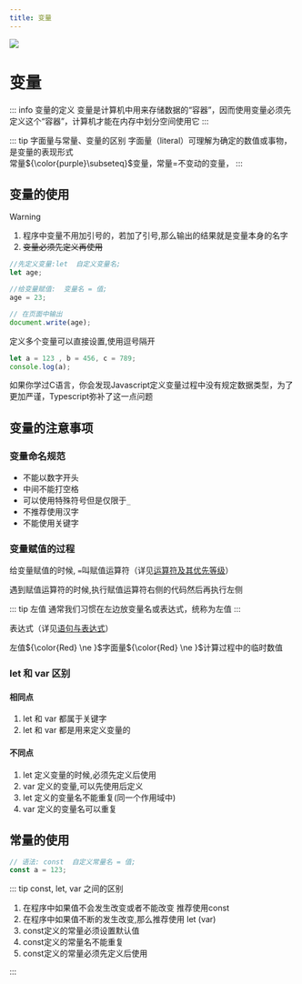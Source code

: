 ```yaml
---
title: 变量
---
```


![](/images/js/top_2.webp)

# 变量

::: info 变量的定义
变量是计算机中用来存储数据的“容器”，因而使用变量必须先定义这个“容器”，计算机才能在内存中划分空间使用它
:::

::: tip 字面量与常量、变量的区别
字面量（literal）可理解为确定的数值或事物，是变量的表现形式<br>
常量${\color{purple}\subseteq}$变量，常量=不变动的变量，
:::

## 变量的使用
>[!warning]
>
>1. 程序中变量不用加引号的，若加了引号,那么输出的结果就是变量本身的名字
>2. ~~变量必须先定义再使用~~

```js
//先定义变量:let  自定义变量名;
let age;

//给变量赋值:  变量名 = 值;
age = 23;

// 在页面中输出
document.write(age);
```
定义多个变量可以直接设置,使用逗号隔开
```js
let a = 123 , b = 456, c = 789;
console.log(a);
```
如果你学过C语言，你会发现Javascript定义变量过程中没有规定数据类型，为了更加严谨，Typescript弥补了这一点问题

## 变量的注意事项
### 变量命名规范
- 不能以数字开头
- 中间不能打空格
- 可以使用特殊符号但是仅限于`_`
- 不推荐使用汉字
- 不能使用关键字

### 变量赋值的过程
给变量赋值的时候, `=`叫赋值运算符（详见[运算符及其优先等级](./5.md)）

遇到赋值运算符的时候,执行赋值运算符右侧的代码然后再执行左侧

::: tip 左值
通常我们习惯在左边放变量名或表达式，统称为左值
:::

表达式（详见[语句与表达式](./6.md)）

左值${\color{Red} \ne }$字面量${\color{Red} \ne }$计算过程中的临时数值


### let 和 var 区别

#### 相同点
1. let 和 var 都属于关键字
2. let 和 var 都是用来定义变量的

#### 不同点
1. let 定义变量的时候,必须先定义后使用
2. var 定义的变量,可以先使用后定义
3. let 定义的变量名不能重复(同一个作用域中)
4. var 定义的变量名可以重复

## 常量的使用
```js
// 语法: const  自定义常量名 = 值;
const a = 123;
```

::: tip const, let, var 之间的区别
1. 在程序中如果值不会发生改变或者不能改变 推荐使用const
2. 在程序中如果值不断的发生改变,那么推荐使用 let (var)
3. const定义的常量必须设置默认值
4. const定义的常量名不能重复
5. const定义的常量必须先定义后使用

:::